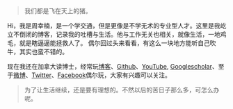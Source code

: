 > 我们都是飞在天上的猪。

Hi，我是周幸楠，是一个学交通，但是更像是不学无术的专业型人才。这里是我屹立不倒闭的博客，记录我的吐槽与生活。他与工作无关也相关，就像生活，一地鸡毛，就是瞎逼逼能拯救人了。
偶尔回过头来看看，有这么一块地方能听自己吹牛，其实也蛮不错的。

现在我还在加拿大读博士，经常玩[博客](https://luckysouthchou.github.io)、[Github](https://github.com/luckysouthchou)、[YouTube](https://youtube.com/channel/UC6GsCmpXiaRbhB3E6Y1lIuQ), [Googlescholar](https://scholar.google.co.uk/citations?user=zEmmDhgAAAAJ)、至于[微博](https://weibo.com/u/1836954672)、[Twitter](https://twitter.com/ChouLuckysouth/)、[Facebook](https://www.facebook.com/profile.php?id=100011798162179)偶尔玩，大家有兴趣可以关注。


>为了让生活继续，还是要有理想的。不然以后的苦日子那么多，可怎么办呢。
